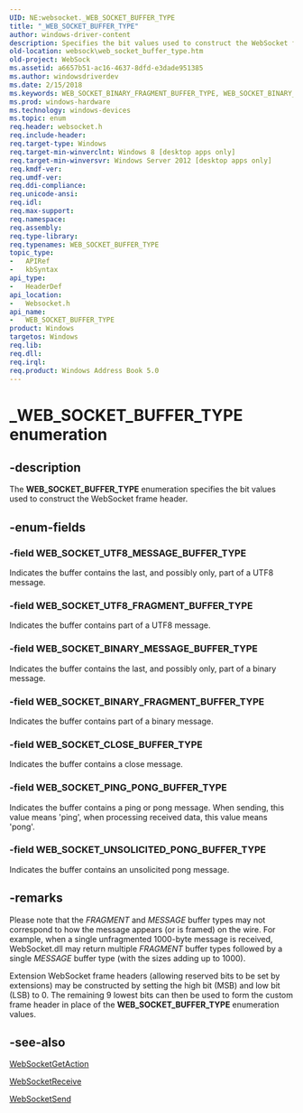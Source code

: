 ```yaml
---
UID: NE:websocket._WEB_SOCKET_BUFFER_TYPE
title: "_WEB_SOCKET_BUFFER_TYPE"
author: windows-driver-content
description: Specifies the bit values used to construct the WebSocket frame header.
old-location: websock\web_socket_buffer_type.htm
old-project: WebSock
ms.assetid: a6657b51-ac16-4637-8dfd-e3dade951385
ms.author: windowsdriverdev
ms.date: 2/15/2018
ms.keywords: WEB_SOCKET_BINARY_FRAGMENT_BUFFER_TYPE, WEB_SOCKET_BINARY_MESSAGE_BUFFER_TYPE, WEB_SOCKET_BUFFER_TYPE, WEB_SOCKET_BUFFER_TYPE enumeration [Websocket Protocol Component API], WEB_SOCKET_CLOSE_BUFFER_TYPE, WEB_SOCKET_PING_PONG_BUFFER_TYPE, WEB_SOCKET_UNSOLICITED_PONG_BUFFER_TYPE, WEB_SOCKET_UTF8_FRAGMENT_BUFFER_TYPE, WEB_SOCKET_UTF8_MESSAGE_BUFFER_TYPE, _WEB_SOCKET_BUFFER_TYPE, websock.web_socket_buffer_type, websocket/WEB_SOCKET_BINARY_FRAGMENT_BUFFER_TYPE, websocket/WEB_SOCKET_BINARY_MESSAGE_BUFFER_TYPE, websocket/WEB_SOCKET_BUFFER_TYPE, websocket/WEB_SOCKET_CLOSE_BUFFER_TYPE, websocket/WEB_SOCKET_PING_PONG_BUFFER_TYPE, websocket/WEB_SOCKET_UNSOLICITED_PONG_BUFFER_TYPE, websocket/WEB_SOCKET_UTF8_FRAGMENT_BUFFER_TYPE, websocket/WEB_SOCKET_UTF8_MESSAGE_BUFFER_TYPE
ms.prod: windows-hardware
ms.technology: windows-devices
ms.topic: enum
req.header: websocket.h
req.include-header: 
req.target-type: Windows
req.target-min-winverclnt: Windows 8 [desktop apps only]
req.target-min-winversvr: Windows Server 2012 [desktop apps only]
req.kmdf-ver: 
req.umdf-ver: 
req.ddi-compliance: 
req.unicode-ansi: 
req.idl: 
req.max-support: 
req.namespace: 
req.assembly: 
req.type-library: 
req.typenames: WEB_SOCKET_BUFFER_TYPE
topic_type:
-	APIRef
-	kbSyntax
api_type:
-	HeaderDef
api_location:
-	Websocket.h
api_name:
-	WEB_SOCKET_BUFFER_TYPE
product: Windows
targetos: Windows
req.lib: 
req.dll: 
req.irql: 
req.product: Windows Address Book 5.0
---
```


# _WEB_SOCKET_BUFFER_TYPE enumeration


## -description


The <b>WEB_SOCKET_BUFFER_TYPE</b> enumeration specifies the bit values used to construct the WebSocket frame header.


## -enum-fields




### -field WEB_SOCKET_UTF8_MESSAGE_BUFFER_TYPE

Indicates the buffer contains the last, and possibly only, part of a UTF8 message.


### -field WEB_SOCKET_UTF8_FRAGMENT_BUFFER_TYPE

Indicates the buffer contains part of a UTF8 message.


### -field WEB_SOCKET_BINARY_MESSAGE_BUFFER_TYPE

Indicates the buffer contains the last, and possibly only, part of a binary message.


### -field WEB_SOCKET_BINARY_FRAGMENT_BUFFER_TYPE

Indicates the buffer contains part of a binary message.


### -field WEB_SOCKET_CLOSE_BUFFER_TYPE

Indicates the buffer contains a close message.


### -field WEB_SOCKET_PING_PONG_BUFFER_TYPE

Indicates the buffer contains a ping or pong message. When sending, this value means 'ping', when processing received data, this value means 'pong'.


### -field WEB_SOCKET_UNSOLICITED_PONG_BUFFER_TYPE

Indicates the buffer contains an unsolicited pong message.


## -remarks



Please note that the *FRAGMENT* and *MESSAGE* buffer types may not correspond to how the message appears (or is framed) on the wire. For example, when a single unfragmented 1000-byte message is received, WebSocket.dll may return multiple *FRAGMENT* buffer types followed by a single *MESSAGE* buffer type (with the sizes adding up to 1000).

Extension WebSocket frame headers (allowing reserved bits to be set by extensions) may be constructed by setting the high bit (MSB) and low bit (LSB) to 0. The remaining 9 lowest bits can then be used to form the custom frame header in place of the <b>WEB_SOCKET_BUFFER_TYPE</b> enumeration values.




## -see-also




<a href="https://msdn.microsoft.com/566cff2d-15dd-45c6-bc41-550be1f45cfd">WebSocketGetAction</a>



<a href="https://msdn.microsoft.com/6285c6fc-1f7a-45f3-ba28-94992e73693e">WebSocketReceive</a>



<a href="https://msdn.microsoft.com/289f3880-22ed-44f8-8a69-1c983153ea72">WebSocketSend</a>
 

 

